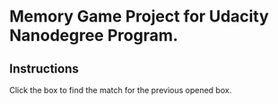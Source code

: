 # Memory Game Project for Udacity Nanodegree Program.

## Instructions

Click the box to find the match for the previous opened box.
